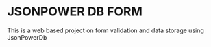 # JSONPOWER DB FORM
This is a web based project on form validation and data storage using JsonPowerDb
